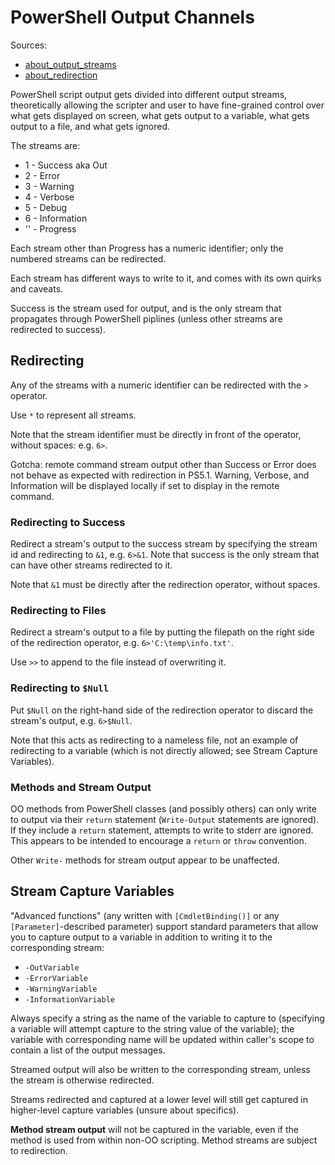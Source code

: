 # PowerShell Output Channels

Sources:
* [about_output_streams](https://docs.microsoft.com/en-us/powershell/module/microsoft.powershell.core/about/about_output_streams)
* [about_redirection](https://docs.microsoft.com/en-us/powershell/module/microsoft.powershell.core/about/about_redirection)

PowerShell script output gets divided into different output streams, theoretically allowing the scripter and user to have fine-grained control over what gets displayed on screen, what gets output to a variable, what gets output to a file, and what gets ignored.

The streams are:

* 1 - Success aka Out
* 2 - Error
* 3 - Warning
* 4 - Verbose
* 5 - Debug
* 6 - Information
* '' - Progress

Each stream other than Progress has a numeric identifier; only the numbered streams can be redirected.

Each stream has different ways to write to it, and comes with its own quirks and caveats.

Success is the stream used for output, and is the only stream that propagates through PowerShell piplines (unless other streams are redirected to success).



## Redirecting
Any of the streams with a numeric identifier can be redirected with the `>` operator.

Use `*` to represent all streams.

Note that the stream identifier must be directly in front of the operator, without spaces: e.g. `6>`.

Gotcha: remote command stream output other than Success or Error does not behave as expected with redirection in PS5.1. Warning, Verbose, and Information will be displayed locally if set to display in the remote command.

### Redirecting to Success
Redirect a stream's output to the success stream by specifying the stream id and redirecting to `&1`, e.g. `6>&1`. Note that success is the only stream that can have other streams redirected to it.

Note that `&1` must be directly after the redirection operator, without spaces.

### Redirecting to Files
Redirect a stream's output to a file by putting the filepath on the right side of the redirection operator, e.g. `6>'C:\temp\info.txt'`.

Use `>>` to append to the file instead of overwriting it.

### Redirecting to `$Null`
Put `$Null` on the right-hand side of the redirection operator to discard the stream's output, e.g. `6>$Null`.

Note that this acts as redirecting to a nameless file, not an example of redirecting to a variable (which is not directly allowed; see Stream Capture Variables).

### Methods and Stream Output
OO methods from PowerShell classes (and possibly others) can only write to output via their `return` statement (`Write-Output` statements are ignored). If they include a `return` statement, attempts to write to stderr are ignored. This appears to be intended to encourage a `return` or `throw` convention.

Other `Write-` methods for stream output appear to be unaffected.



## Stream Capture Variables
"Advanced functions" (any written with `[CmdletBinding()]` or any `[Parameter]`-described parameter) support standard parameters that allow you to capture output to a variable in addition to writing it to the corresponding stream:

* `-OutVariable`
* `-ErrorVariable`
* `-WarningVariable`
* `-InformationVariable`

Always specify a string as the name of the variable to capture to (specifying a variable will attempt capture to the string value of the variable); the variable with corresponding name will be updated within caller's scope to contain a list of the output messages.

Streamed output will also be written to the corresponding stream, unless the stream is otherwise redirected.

Streams redirected and captured at a lower level will still get captured in higher-level capture variables (unsure about specifics).

**Method stream output** will not be captured in the variable, even if the method is used from within non-OO scripting. Method streams are subject to redirection.
